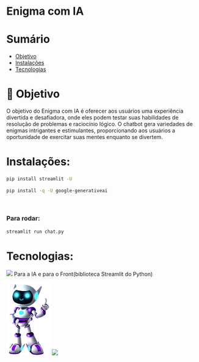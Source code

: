 # Enigma com IA

# Sumário <br id="topo">
- [Objetivo](#objetivo)
- [Instalações](#instalações)
- [Tecnologias](#tecnologias)



# 🎯 Objetivo <a name="objetivo"></a>
O objetivo do Enigma com IA é oferecer aos usuários uma experiência divertida e desafiadora, onde eles podem testar suas habilidades de resolução de problemas e raciocínio lógico. O chatbot gera variedades de enigmas intrigantes e estimulantes, proporcionando aos usuários a oportunidade de exercitar suas mentes enquanto se divertem.


# Instalações:
```sh
pip install streamlit -U
```
```sh
pip install -q -U google-generativeai
```
<br>

### Para rodar: 
```sh 
streamlit run chat.py
```

# Tecnologias:
[![](https://img.shields.io/badge/%20-Python-3b7099?style=for-the-badge&logo=python&logoColor=f8d558)](https://www.python.org/) Para a IA e para o Front(biblioteca Streamlit do Python)

<img src="https://github.com/Sarah781/Chatbot-Alura/blob/main/Robo.png" width=115>
<a href="https://www.linkedin.com/in/sarah-santana-843394200/" target="_blank"><img src="https://img.shields.io/badge/-LinkedIn-%230077B5?style=for-the-badge&logo=linkedin&logoColor=white" target="_blank"></a>

